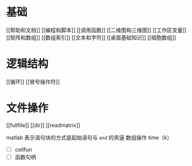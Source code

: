 # 基础

[[帮助和文档]] [[编程和脚本]] [[调用函数]] [[二维图和三维图]] [[工作区变量]] [[矩阵和数组]] 
[[数组索引]] [[文本和字符]] [[桌面基础知识]] [[细胞数组]]

# 逻辑结构

[[循环]] [[冒号操作符]]
# 文件操作

[[fullfile]] [[dir]] [[readmatrix]]

matlab 表示语句块的方式是起始语句与 `end` 的夹逼
数组操作 time（k）

- [ ] cellfun
- [ ] 函数句柄
